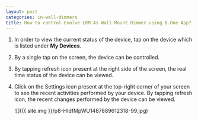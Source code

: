 ```yaml
---
layout: post
categories: in-wall-dimmers
title: How to control Evolve LRM As Wall Mount Dimmer using B.One App?
---
```


1. In order to view the current status of the device, tap on the device which is listed under **My Devices**.

2. By a single tap on the screen, the device can be controlled.

3. By tapping refresh icon present at the right side of the screen, the real time status of the device can be viewed.

4. Click on the Settings icon present at the top-right corner of your screen to see the recent activities performed by your device. By tapping refresh icon, the recent changes performed by the device can be viewed.

    ![]({{ site.img }}/p8-HIdfMpWU1487889612318-99.jpg)